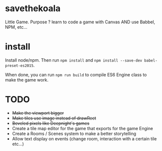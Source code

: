 # savethekoala
Little Game. Purpose ? learn to code a game with Canvas AND use Babbel, NPM, etc...

# install

Install node/npm. Then run `npm install` and `npm install --save-dev babel-preset-es2015`.

When done, you can run `npm run build` to compile ES6 Engine class to make the game work.

# TODO
- ~~Make the viewport bigger~~
- ~~Make tiles use image instead of drawRect~~
- ~~Beveled pixels like Deepnight's games~~
- Create a tile map editor for the game that exports for the game Engine
- Create a Rooms / Scenes system to make a better storytelling
- Allow text display on events (change room, interaction with a certain tile etc...)

